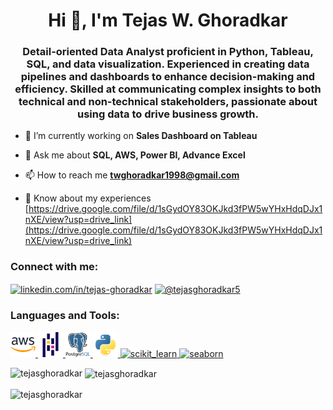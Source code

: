 <h1 align="center">Hi 👋, I'm Tejas W. Ghoradkar</h1>
<h3 align="center">Detail-oriented Data Analyst proficient in Python, Tableau, SQL, and data visualization. Experienced in creating data pipelines and dashboards to enhance decision-making and efficiency. Skilled at communicating complex insights to both technical and non-technical stakeholders, passionate about using data to drive business growth.</h3>

- 🔭 I’m currently working on **Sales Dashboard on Tableau**

- 💬 Ask me about **SQL, AWS, Power BI, Advance Excel**

- 📫 How to reach me **twghoradkar1998@gmail.com**

- 📄 Know about my experiences [https://drive.google.com/file/d/1sGydOY83OKJkd3fPW5wYHxHdqDJx1nXE/view?usp=drive_link](https://drive.google.com/file/d/1sGydOY83OKJkd3fPW5wYHxHdqDJx1nXE/view?usp=drive_link)

<h3 align="left">Connect with me:</h3>
<p align="left">
<a href="https://linkedin.com/in/linkedin.com/in/tejas-ghoradkar" target="blank"><img align="center" src="https://raw.githubusercontent.com/rahuldkjain/github-profile-readme-generator/master/src/images/icons/Social/linked-in-alt.svg" alt="linkedin.com/in/tejas-ghoradkar" height="30" width="40" /></a>
<a href="https://www.hackerrank.com/@tejasghoradkar5" target="blank"><img align="center" src="https://raw.githubusercontent.com/rahuldkjain/github-profile-readme-generator/master/src/images/icons/Social/hackerrank.svg" alt="@tejasghoradkar5" height="30" width="40" /></a>
</p>

<h3 align="left">Languages and Tools:</h3>
<p align="left"> <a href="https://aws.amazon.com" target="_blank" rel="noreferrer"> <img src="https://raw.githubusercontent.com/devicons/devicon/master/icons/amazonwebservices/amazonwebservices-original-wordmark.svg" alt="aws" width="40" height="40"/> </a> <a href="https://pandas.pydata.org/" target="_blank" rel="noreferrer"> <img src="https://raw.githubusercontent.com/devicons/devicon/2ae2a900d2f041da66e950e4d48052658d850630/icons/pandas/pandas-original.svg" alt="pandas" width="40" height="40"/> </a> <a href="https://www.postgresql.org" target="_blank" rel="noreferrer"> <img src="https://raw.githubusercontent.com/devicons/devicon/master/icons/postgresql/postgresql-original-wordmark.svg" alt="postgresql" width="40" height="40"/> </a> <a href="https://www.python.org" target="_blank" rel="noreferrer"> <img src="https://raw.githubusercontent.com/devicons/devicon/master/icons/python/python-original.svg" alt="python" width="40" height="40"/> </a> <a href="https://scikit-learn.org/" target="_blank" rel="noreferrer"> <img src="https://upload.wikimedia.org/wikipedia/commons/0/05/Scikit_learn_logo_small.svg" alt="scikit_learn" width="40" height="40"/> </a> <a href="https://seaborn.pydata.org/" target="_blank" rel="noreferrer"> <img src="https://seaborn.pydata.org/_images/logo-mark-lightbg.svg" alt="seaborn" width="40" height="40"/> </a> </p>

<p><img align="left" src="https://github-readme-stats.vercel.app/api/top-langs?username=tejasghoradkar&show_icons=true&locale=en&layout=compact" alt="tejasghoradkar" /></p>

<p>&nbsp;<img align="center" src="https://github-readme-stats.vercel.app/api?username=tejasghoradkar&show_icons=true&locale=en" alt="tejasghoradkar" /></p>

<p><img align="center" src="https://github-readme-streak-stats.herokuapp.com/?user=tejasghoradkar&" alt="tejasghoradkar" /></p>
